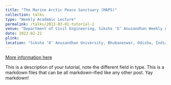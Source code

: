 ```yaml
---
title: "The Marine Arctic Peace Sanctuary (MAPS)"
collection: talks
type: "Weekly Academic Lecture"
permalink: /talks/2013-03-01-tutorial-1
venue: "Department of Civil Engineering, Siksha ‘O’ Anusandhan Weekly Academic Lecture (SOAWAL)"
date: 2022-02-22
plink:
location: "Siksha ‘O’ Anusandhan University, Bhubaneswar, Odisha, India (Virtual)"
---
```


[More information here](http://exampleurl.com)

This is a description of your tutorial, note the different field in type. This is a markdown files that can be all markdown-ified like any other post. Yay markdown!
